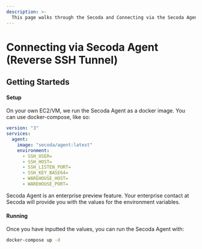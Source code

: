 ```yaml
---
description: >-
  This page walks through the Secoda and Connecting via the Secoda Agent (Reverse SSH Tunnel)
---
```


# Connecting via Secoda Agent (Reverse SSH Tunnel)

## **Getting Starteds**

#### Setup

On your own EC2/VM, we run the Secoda Agent as a docker image. You can use docker-compose, like so:

```yml
version: "3"
services:
  agent:
    image: "secoda/agent:latest"
    environment:
      - SSH_USER=
      - SSH_HOST=
      - SSH_LISTEN_PORT=
      - SSH_KEY_BASE64=
      - WAREHOUSE_HOST=
      - WAREHOUSE_PORT=
```

Secoda Agent is an enterprise preview feature. Your enterprise contact at Secoda will provide you with the values for the environment variables. 

#### Running

Once you have inputted the values, you can run the Secoda Agent with:

```bash
docker-compose up -d
```